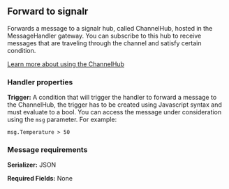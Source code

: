 ## Forward to signalr

Forwards a message to a signalr hub, called ChannelHub, hosted in the MessageHandler gateway. You can subscribe to this hub to receive messages that are traveling through the channel and satisfy certain condition.

[Learn more about using the ChannelHub](http://#todo)

### Handler properties

**Trigger:** A condition that will trigger the handler to forward a message to the ChannelHub, the trigger has to be created using Javascript syntax and must evaluate to a bool. You can access the message under consideration using the `msg` parameter. For example:

	msg.Temperature > 50

### Message requirements

**Serializer:** JSON

**Required Fields:** None
